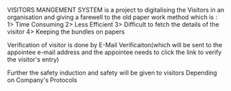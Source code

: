 VISITORS MANGEMENT SYSTEM is a project to digitalising the Visitors in an organisation and giving a farewell to the old paper work method 
which is :
1> Time Consuming 
2> Less Efficient 
3> Difficult to fetch the details of the visitor
4> Keeping the bundles on papers 

Verification of visitor is done by E-Mail Verificaiton(which will be sent to the appointee e-mail address and the appointee needs to click the link to verify the visitor's entry)

Further the safety induction and safety will be given to visitors Depending on Company's Protocols